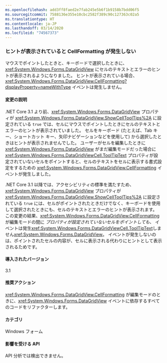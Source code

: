 ```yaml
---
ms.openlocfilehash: add3ff8faed2e7fab245e5b6f1b9158b7bdd06f5
ms.sourcegitcommit: 7588136e355e10cbc2582f389c90c127363c02a5
ms.translationtype: HT
ms.contentlocale: ja-JP
ms.lasthandoff: 03/14/2020
ms.locfileid: "74567373"
---
```

### <a name="cellformatting-event-not-raised-if-tooltip-is-shown"></a>ヒントが表示されていると CellFormatting が発生しない

マウスでポイントしたときと、キーボードで選択したときに、<xref:System.Windows.Forms.DataGridView> にセルのテキストとエラーのヒントが表示されるようになりました。 ヒントが表示されている場合、<xref:System.Windows.Forms.DataGridView.CellFormatting?displayProperty=nameWithType> イベントは発生しません。

#### <a name="change-description"></a>変更の説明

.NET Core 3.1 より前、<xref:System.Windows.Forms.DataGridView> プロパティが <xref:System.Windows.Forms.DataGridView.ShowCellToolTips%2A> に設定されている `true` では、セルにマウスでポイントしたときにセルのテキストとエラーのヒントが表示されていました。 セルをキーボード (たとえば、Tab キー、ショートカット キー、矢印ナビゲーションなどを使用して) から選択したときはヒントが表示されませんでした。 ユーザーがセルを編集したときに <xref:System.Windows.Forms.DataGridView> がまだ編集モードだった場合に <xref:System.Windows.Forms.DataGridViewCell.ToolTipText> プロパティが設定されていないセルをポイントすると、セルのテキストをセルに表示する書式設定をするための <xref:System.Windows.Forms.DataGridView.CellFormatting> イベントが発生しました。

.NET Core 3.1 以降では、アクセシビリティの標準を満たすため、<xref:System.Windows.Forms.DataGridView> プロパティが <xref:System.Windows.Forms.DataGridView.ShowCellToolTips%2A> に設定されている `true` には、セルがポイントされたときだけでなく、キーボードを使用して選択されたときにも、セルのテキストとエラーのヒントが表示されます。 この変更の結果、<xref:System.Windows.Forms.DataGridView.CellFormatting> が編集モードの間に  *プロパティが設定されていないセルをポイントしても、* イベントは発生<xref:System.Windows.Forms.DataGridViewCell.ToolTipText>しません<xref:System.Windows.Forms.DataGridView>。 イベントが発生しないのは、ポイントされたセルの内容が、セルに表示される代わりにヒントとして表示されるためです。

#### <a name="version-introduced"></a>導入されたバージョン

3.1

#### <a name="recommended-action"></a>推奨アクション

<xref:System.Windows.Forms.DataGridView.CellFormatting> が編集モードのときに、<xref:System.Windows.Forms.DataGridView> イベントに依存するすべてのコードをリファクターします。

#### <a name="category"></a>カテゴリ

Windows フォーム

#### <a name="affected-apis"></a>影響を受ける API

API 分析では検出できません。

<!-- 

### Affected APIs

- Not detectable via API analysis.

-->
